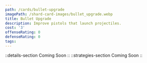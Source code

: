 ```yaml
---
path: /cards/bullet-upgrade
imagePath: /shard-card-images/bullet_upgrade.webp
title: Bullet Upgrade
description: Improve pistols that launch projectiles.
cost: '3'
offenseRating: 0
defenseRating: 0
tags:
---
```

::details-section
Coming Soon
::
::strategies-section
Coming Soon
::
